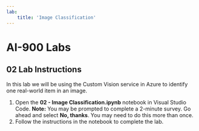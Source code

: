 ```yaml
---
lab:
    title: 'Image Classification'
---
```


# AI-900 Labs
## 02 Lab Instructions
In this lab we will be using the Custom Vision service in Azure to identify one real-world item in an image.

1.  Open the **02 - Image Classification.ipynb** notebook in Visual Studio Code.
    **Note:** You may be prompted to complete a 2-minute survey. Go ahead and select **No, thanks**. You may need to do this more than once.
2.  Follow the instructions in the notebook to complete the lab.
